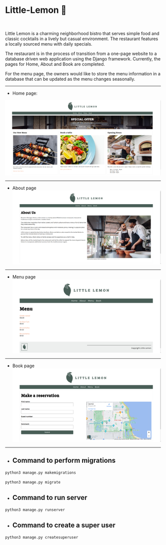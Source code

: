 # Little-Lemon 🍋

<br>

Little Lemon is a charming neighborhood bistro that serves simple food and classic cocktails in a lively but casual environment. The restaurant features a locally sourced menu with daily specials. 

The restaurant is in the process of transition from a one-page website to a database driven web application using the Django framework. Currently, the pages for Home, About and Book are completed.

For the menu page, the owners would like to store the menu information in a database that can be updated as the menu changes seasonally. 

<hr>

- Home page:

![Home page](assets/asset1.png)


<hr>

- About page
![Screenshot from 2023-11-18 20-13-41](assets/asset2.png)

<hr>

- Menu page
![Screenshot from 2023-11-18 20-13-56](assets/asset3.png)

<hr>

- Book page
![Screenshot from 2023-11-18 20-14-06](assets/asset4.png)

<hr>

- ## Command to perform migrations
`python3 manage.py makemigrations`

`python3 manage.py migrate`

- ## Command to run server
`python3 manage.py runserver`

- ## Command to create a super user
`python3 manage.py createsuperuser`


